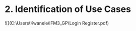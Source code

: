 # 2. Identification of Use Cases

![](C:\Users\Kwanele\IFM3_GP\Login Register.pdf)
![](C:\Users\Kwanele\IFM3_GP\tracking.pdf)
![](C:\Users\Kwanele\IFM3_GP\weleed.pdf)
![](C:\Users\Kwanele\IFM3_GP\lemz.pdf)
![](C:\Users\Kwanele\IFM3_GP\supplier.pdf)